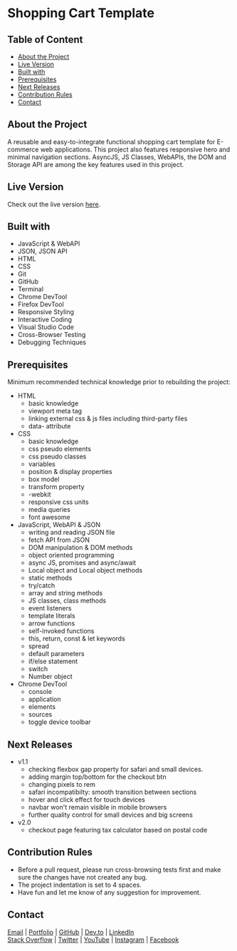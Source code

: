 # Shopping Cart Template

<!-- table of content -->
## Table of Content

* [About the Project](#about-the-project)
* [Live Version](#live-version)
* [Built with](#built-with)
* [Prerequisites](#prerequisites)
* [Next Releases](#next-releases)
* [Contribution Rules](#contribution-rules)
* [Contact](#contact)

<!-- about -->
## About the Project

A reusable and easy-to-integrate functional shopping cart template for E-commerce web applications. This project also features responsive hero and minimal navigation sections.
AsyncJS, JS Classes, WebAPIs, the DOM and Storage API are among the key features used in this project.

<!-- live version -->
## Live Version

Check out the live version [here](https://ali-shariatii.github.io/shopping-cart/).

<!-- built -->
## Built with

* JavaScript & WebAPI
* JSON, JSON API
* HTML
* CSS
* Git
* GitHub
* Terminal
* Chrome DevTool
* Firefox DevTool
* Responsive Styling
* Interactive Coding
* Visual Studio Code
* Cross-Browser Testing
* Debugging Techniques

<!-- prerequisites -->
## Prerequisites

Minimum recommended technical knowledge prior to rebuilding the project:

* HTML
    * basic knowledge
    * viewport meta tag
    * linking external css & js files including third-party files
    * data- attribute
* CSS
    * basic knowledge
    * css pseudo elements
    * css pseudo classes
    * variables
    * position & display properties
    * box model
    * transform property
    * -webkit
    * responsive css units
    * media queries
    * font awesome
* JavaScript, WebAPI & JSON
    * writing and reading JSON file
    * fetch API from JSON
    * DOM manipulation & DOM methods
    * object oriented programming
    * async JS, promises and async/await
    * Local object and Local object methods
    * static methods
    * try/catch
    * array and string methods
    * JS classes, class methods
    * event listeners
    * template literals
    * arrow functions
    * self-invoked functions
    * this, return, const & let keywords
    * spread
    * default parameters
    * if/else statement
    * switch
    * Number object
* Chrome DevTool
    * console
    * application
    * elements
    * sources
    * toggle device toolbar

<!-- new releases -->
## Next Releases

* v1.1
    * checking flexbox gap property for safari and small devices. 
    * adding margin top/bottom for the checkout btn
    * changing pixels to rem
    * safari incompatibilty: smooth transition between sections
    * hover and click effect for touch devices
    * navbar won't remain visible in mobile browsers
    * further quality control for small devices and big screens
* v2.0
    * checkout page featuring tax calculator based on postal code

<!-- contribution -->
## Contribution Rules

* Before a pull request, please run cross-browsing tests first and make sure the changes have not created any bug.
* The project indentation is set to 4 spaces.
* Have fun and let me know of any suggestion for improvement.

<!-- contact -->
## Contact

[Email](mailto:a.shariatii91@gmail.com) | [Portfolio](https://alishariatii.com/) | [GitHub](https://github.com/ali-shariatii/) | [Dev.to](https://dev.to/alishariatii) | [LinkedIn](https://www.linkedin.com/in/ali-shariatii/)   
[Stack Overflow](https://stackoverflow.com/users/13517523/ali-shariati) | [Twitter](https://twitter.com/a_shariatii) | [YouTube](https://www.youtube.com/channel/UCtMqKuobuxPU_9ZIp8vZXgw) | [Instagram](https://www.instagram.com/web_block/)  | [Facebook](https://www.facebook.com/webblokk)


<!-- 
Guidelines
    https://www.markdownguide.org/basic-syntax/#reference-style-links
    https://guides.github.com/pdfs/markdown-cheatsheet-online.pdf 
-->